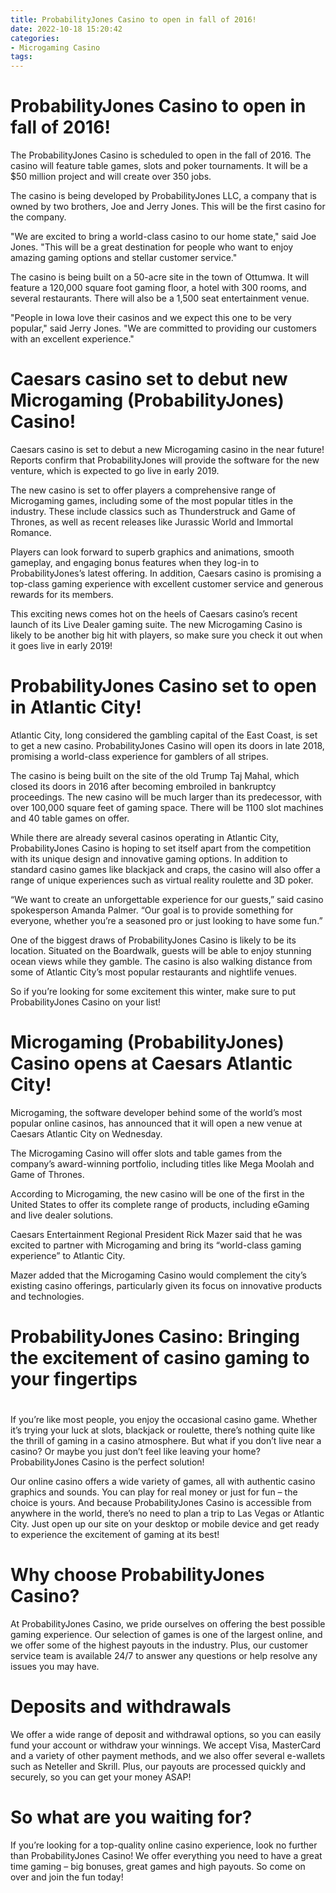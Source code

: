 ```yaml
---
title: ProbabilityJones Casino to open in fall of 2016!
date: 2022-10-18 15:20:42
categories:
- Microgaming Casino
tags:
---
```



#  ProbabilityJones Casino to open in fall of 2016!

The ProbabilityJones Casino is scheduled to open in the fall of 2016. The casino will feature table games, slots and poker tournaments. It will be a $50 million project and will create over 350 jobs.

The casino is being developed by ProbabilityJones LLC, a company that is owned by two brothers, Joe and Jerry Jones. This will be the first casino for the company.

"We are excited to bring a world-class casino to our home state," said Joe Jones. "This will be a great destination for people who want to enjoy amazing gaming options and stellar customer service."

The casino is being built on a 50-acre site in the town of Ottumwa. It will feature a 120,000 square foot gaming floor, a hotel with 300 rooms, and several restaurants. There will also be a 1,500 seat entertainment venue.

"People in Iowa love their casinos and we expect this one to be very popular," said Jerry Jones. "We are committed to providing our customers with an excellent experience."

#  Caesars casino set to debut new Microgaming (ProbabilityJones) Casino!

Caesars casino is set to debut a new Microgaming casino in the near future! Reports confirm that ProbabilityJones will provide the software for the new venture, which is expected to go live in early 2019.

The new casino is set to offer players a comprehensive range of Microgaming games, including some of the most popular titles in the industry. These include classics such as Thunderstruck and Game of Thrones, as well as recent releases like Jurassic World and Immortal Romance.

Players can look forward to superb graphics and animations, smooth gameplay, and engaging bonus features when they log-in to ProbabilityJones’s latest offering. In addition, Caesars casino is promising a top-class gaming experience with excellent customer service and generous rewards for its members.

This exciting news comes hot on the heels of Caesars casino’s recent launch of its Live Dealer gaming suite. The new Microgaming Casino is likely to be another big hit with players, so make sure you check it out when it goes live in early 2019!

#  ProbabilityJones Casino set to open in Atlantic City!

Atlantic City, long considered the gambling capital of the East Coast, is set to get a new casino. ProbabilityJones Casino will open its doors in late 2018, promising a world-class experience for gamblers of all stripes.

The casino is being built on the site of the old Trump Taj Mahal, which closed its doors in 2016 after becoming embroiled in bankruptcy proceedings. The new casino will be much larger than its predecessor, with over 100,000 square feet of gaming space. There will be 1100 slot machines and 40 table games on offer.

While there are already several casinos operating in Atlantic City, ProbabilityJones Casino is hoping to set itself apart from the competition with its unique design and innovative gaming options. In addition to standard casino games like blackjack and craps, the casino will also offer a range of unique experiences such as virtual reality roulette and 3D poker.

“We want to create an unforgettable experience for our guests,” said casino spokesperson Amanda Palmer. “Our goal is to provide something for everyone, whether you’re a seasoned pro or just looking to have some fun.”

One of the biggest draws of ProbabilityJones Casino is likely to be its location. Situated on the Boardwalk, guests will be able to enjoy stunning ocean views while they gamble. The casino is also walking distance from some of Atlantic City’s most popular restaurants and nightlife venues.

So if you’re looking for some excitement this winter, make sure to put ProbabilityJones Casino on your list!

#  Microgaming (ProbabilityJones) Casino opens at Caesars Atlantic City!

Microgaming, the software developer behind some of the world’s most popular online casinos, has announced that it will open a new venue at Caesars Atlantic City on Wednesday.

The Microgaming Casino will offer slots and table games from the company’s award-winning portfolio, including titles like Mega Moolah and Game of Thrones.

According to Microgaming, the new casino will be one of the first in the United States to offer its complete range of products, including eGaming and live dealer solutions.

Caesars Entertainment Regional President Rick Mazer said that he was excited to partner with Microgaming and bring its “world-class gaming experience” to Atlantic City.

Mazer added that the Microgaming Casino would complement the city’s existing casino offerings, particularly given its focus on innovative products and technologies.

#  ProbabilityJones Casino: Bringing the excitement of casino gaming to your fingertips

#

If you’re like most people, you enjoy the occasional casino game. Whether it’s trying your luck at slots, blackjack or roulette, there’s nothing quite like the thrill of gaming in a casino atmosphere. But what if you don’t live near a casino? Or maybe you just don’t feel like leaving your home? ProbabilityJones Casino is the perfect solution!

Our online casino offers a wide variety of games, all with authentic casino graphics and sounds. You can play for real money or just for fun – the choice is yours. And because ProbabilityJones Casino is accessible from anywhere in the world, there’s no need to plan a trip to Las Vegas or Atlantic City. Just open up our site on your desktop or mobile device and get ready to experience the excitement of gaming at its best!

# Why choose ProbabilityJones Casino?

At ProbabilityJones Casino, we pride ourselves on offering the best possible gaming experience. Our selection of games is one of the largest online, and we offer some of the highest payouts in the industry. Plus, our customer service team is available 24/7 to answer any questions or help resolve any issues you may have.

# Deposits and withdrawals

We offer a wide range of deposit and withdrawal options, so you can easily fund your account or withdraw your winnings. We accept Visa, MasterCard and a variety of other payment methods, and we also offer several e-wallets such as Neteller and Skrill. Plus, our payouts are processed quickly and securely, so you can get your money ASAP!

# So what are you waiting for?

If you’re looking for a top-quality online casino experience, look no further than ProbabilityJones Casino! We offer everything you need to have a great time gaming – big bonuses, great games and high payouts. So come on over and join the fun today!